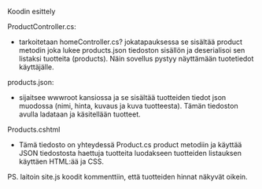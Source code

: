 Koodin esittely 

ProductController.cs: 
- tarkoitetaan homeController.cs? jokatapauksessa se sisältää product metodin joka lukee products.json tiedoston sisällön ja deserialisoi sen listaksi tuotteita (products). Näin sovellus pystyy näyttämään tuotetiedot käyttäjälle. 

products.json: 
- sijaitsee wwwroot kansiossa ja se sisältää tuotteiden tiedot json muodossa (nimi, hinta, kuvaus ja kuva tuotteesta). Tämän tiedoston avulla ladataan ja käsitellään tuotteet. 

Products.cshtml
- Tämä tiedosto on yhteydessä Product.cs product metodiin ja käyttää JSON tiedostosta haettuja tuotteita luodakseen tuotteiden listauksen käyttäen HTML:ää ja CSS. 

PS. laitoin site.js koodit kommenttiin, että tuotteiden hinnat näkyvät oikein.